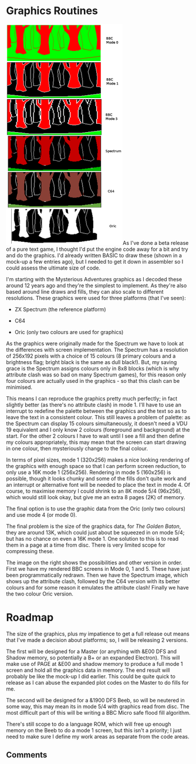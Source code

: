 # Graphics Routines



![](./images/tgb-screen-multiple.png "fig:tgb-screen-multiple.png")As I've done a beta release of a pure text game, I thought I'd put the engine code away for a bit and try and do the graphics. I'd already written BASIC to draw these (shown in a mock-up a few entries ago), but I needed to get it down in assembler so I could assess the ultimate size of code.



I'm starting with the Mysterious Adventures graphics as I decoded these around 12 years ago and they're the simplest to implement. As they're also based around line draws and fills, they can also scale to different resolutions. These graphics were used for three platforms (that I've seen):



-   ZX Spectrum (the reference platform)

-   C64

-   Oric (only two colours are used for graphics)



As the graphics were originally made for the Spectrum we have to look at the differences with screen implementation. The Spectrum has a resolution of 256x192 pixels with a choice of 15 colours (8 primary colours and a brightness flag; bright black is the same as dull black!). But, my saving grace is the Spectrum assigns colours only in 8x8 blocks (which is why attribute clash was so bad on many Spectrum games), for this reason only four colours are actually used in the graphics - so that this clash can be minimised.



This means I can reproduce the graphics pretty much perfectly; in fact slightly better (as there's no attribute clash) in mode 1. I'll have to use an interrupt to redefine the palette between the graphics and the text so as to leave the text in a consistent colour. This still leaves a problem of palette: as the Spectrum can display 15 colours simultaneously, it doesn't need a VDU 19 equivalent and I only know 2 colours (foreground and background) at the start. For the other 2 colours I have to wait until I see a fill and then define my colours appropriately, this may mean that the screen can start drawing in one colour, then mysteriously change to the final colour.



In terms of pixel sizes, mode 1 (320x256) makes a nice looking rendering of the graphics with enough space so that I can perform screen reduction, to only use a 16K mode 1 (256x256). Rendering in mode 5 (160x256) is possible, though it looks chunky and some of the fills don't quite work and an interrupt or alternative font will be needed to place the text in mode 4. Of course, to maximise memory I could shrink to an 8K mode 5/4 (96x256), which would still look okay, but give me an extra 8 pages (2K) of memory.



The final option is to use the graphic data from the Oric (only two colours) and use mode 4 (or mode 0).



The final problem is the size of the graphics data, for *The Golden Baton*, they are around 13K, which could just about be squeezed in on mode 5/4; but has no chance on even a 16K mode 1. One solution to this is to read them in a page at a time from disc. There is very limited scope for compressing these.



The image on the right shows the possibilities and other version in order. First we have my rendered BBC screens in Mode 0, 1 and 5. These have just been programmatically redrawn. Then we have the Spectrum image, which shows up the attribute clash, followed by the C64 version with its better colours and for some reason it emulates the attribute clash! Finally we have the two colour Oric version.



# Roadmap



The size of the graphics, plus my impatience to get a full release out means that I've made a decision about platforms; so, I will be releasing 2 versions.



The first will be designed for a Master (or anything with &E00 DFS and Shadow memory, so potentially a B+ or an expanded Electron). This will make use of PAGE at &E00 and shadow memory to produce a full mode 1 screen and hold all the graphics data in memory. The end result will probably be like the mock-up I did earlier. This could be quite quick to release as I can abuse the expanded plot codes on the Master to do fills for me.



The second will be designed for a &1900 DFS Beeb, so will be neutered in some way, this may mean its in mode 5/4 with graphics read from disc. The most difficult part of this will be writing a BBC Micro safe flood fill algorithm.



There's still scope to do a language ROM, which will free up enough memory on the Beeb to do a mode 1 screen, but this isn't a priority; I just need to make sure I define my work areas as separate from the code areas.



## Comments

